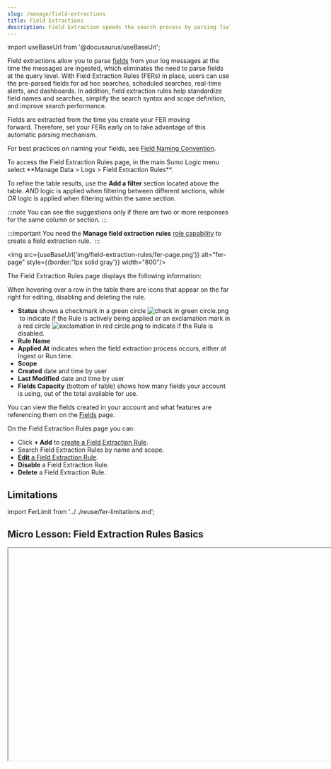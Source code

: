 ```yaml
---
slug: /manage/field-extractions
title: Field Extractions
description: Field Extraction speeds the search process by parsing fields as log messages are ingested.
---
```


import useBaseUrl from '@docusaurus/useBaseUrl';

Field extractions allow you to parse [fields](/docs/manage/fields) from your log messages at the time the messages are ingested, which eliminates the need to parse fields at the query level. With Field Extraction Rules (FERs) in place, users can use the pre-parsed fields for ad hoc searches, scheduled searches, real-time alerts, and dashboards. In addition, field extraction rules help standardize field names and searches, simplify the search syntax and scope definition, and improve search performance. 

Fields are extracted from the time you create your FER moving forward. Therefore, set your FERs early on to take advantage of this automatic parsing mechanism.

For best practices on naming your fields, see [Field Naming Convention](field-naming-convention.md). 

<!--Kanso [**Classic UI**](/docs/get-started/sumo-logic-ui/). Kanso--> To access the Field Extraction Rules page, in the main Sumo Logic menu select **Manage Data > Logs > Field Extraction Rules**.
<!--Kanso
[**New UI**](/docs/get-started/sumo-logic-ui-new/). To access the Field Extraction Rules page, in the top menu select **Configuration**, and then under **Logs** select **Field Extraction Rules**. You can also click the **Go To...** menu at the top of the screen and select **Field Extraction Rules**.
 Kanso-->

To refine the table results, use the **Add a filter** section located above the table. *AND* logic is applied when filtering between different sections, while *OR* logic is applied when filtering within the same section.
  
:::note
You can see the suggestions only if there are two or more responses for the same column or section.
:::

:::important
You need the **Manage field extraction rules** [role capability](../users-roles/roles/role-capabilities.md) to create a field extraction rule. 
:::

<img src={useBaseUrl('img/field-extraction-rules/fer-page.png')} alt="fer-page" style={{border:'1px solid gray'}} width="800"/>

The Field Extraction Rules page displays the following information: 

When hovering over a row in the table there are icons that appear on the far right for editing, disabling and deleting the rule.

* **Status** shows a checkmark in a green circle ![check in green circle.png](/img/reuse/check-green-circle.png) to indicate if the Rule is actively being applied or an exclamation mark in a red circle ![exclamation in red circle.png](/img/reuse/exclamation-red-circle.png) to indicate if the Rule is disabled.
* **Rule Name**
* **Applied At** indicates when the field extraction process occurs, either at Ingest or Run time.
* **Scope** 
* **Created** date and time by user
* **Last Modified** date and time by user
* **Fields Capacity** (bottom of table) shows how many fields your account is using, out of the total available for use.

You can view the fields created in your account and what features are referencing them on the [Fields](/docs/manage/fields) page.

On the Field Extraction Rules page you can:

* Click **+ Add** to [create a Field Extraction Rule](create-field-extraction-rule.md).
* Search Field Extraction Rules by name and scope.
* [**Edit** a Field Extraction Rule](edit-field-extraction-rules.md).
* **Disable** a Field Extraction Rule.
* **Delete** a Field Extraction Rule.

## Limitations

import FerLimit from '../../reuse/fer-limitations.md';

<FerLimit/>

## Micro Lesson: Field Extraction Rules Basics

<Iframe url="https://www.youtube.com/embed/Xv3pSwhVCN4"
        width="854px"
        height="480px"
        id="myId"
        className="video-container"
        display="initial"
        position="relative"
        allow="accelerometer; clipboard-write; encrypted-media; gyroscope; picture-in-picture"
        allowfullscreen
        />

import Iframe from 'react-iframe';

## Edit a Field Extraction Rule

Changes to Field Extraction Rules are implemented immediately.

1. <!--Kanso [**Classic UI**](/docs/get-started/sumo-logic-ui/). Kanso--> In the main Sumo Logic menu, select **Manage Data > Logs > Field Extraction Rules**. <!--Kanso <br/>[**New UI**](/docs/get-started/sumo-logic-ui-new/). To access the Field Extraction Rules page, in the top menu select **Configuration**, and then under **Logs** select **Field Extraction Rules**. You can also click the **Go To...** menu at the top of the screen and select **Field Extraction Rules**. Kanso-->
1. Find the rule in the table and click it. A window appears on the right of the table, click the **Edit** button.
1. Make changes as needed and click **Save** when done.

## Delete a Field Extraction Rule

Deleting a Field Extraction Rule doesn't delete the fields it was parsing. You can delete any unwanted fields on the [Fields](/docs/manage/fields) page.

1. <!--Kanso [**Classic UI**](/docs/get-started/sumo-logic-ui/). Kanso--> In the main Sumo Logic menu, select **Manage Data > Logs > Field Extraction Rules**. <!--Kanso <br/>[**New UI**](/docs/get-started/sumo-logic-ui-new/). To access the Field Extraction Rules page, in the top menu select **Configuration**, and then under **Logs** select **Field Extraction Rules**. You can also click the **Go To...** menu at the top of the screen and select **Field Extraction Rules**. Kanso-->
1. Find the rule to delete in the table and click it. A window appears on the right of the table, click the **More Actions** button, and select **Delete**.

## Guide contents

In this section, we'll introduce the following concepts:

<div className="box-wrapper" >
<div className="box smallbox card">
  <div className="container">
  <a href="/docs/manage/field-extractions/field-naming-convention"><img src={useBaseUrl('img/icons/operations/rules.png')} alt="icon" width="40"/><h4>Field Naming Convention</h4></a>
  <p>Learn about the recommended naming conventions for standard fields in Sumo Logic.</p>
  </div>
</div>
<div className="box smallbox card">
  <div className="container">
  <a href="/docs/manage/field-extractions/create-field-extraction-rule"><img src={useBaseUrl('img/icons/operations/rules.png')} alt="icon" width="40"/><h4>Create a Field Extraction Rule</h4></a>
  <p>Learn how to instruct Sumo Logic to parse out fields automatically.</p>
  </div>
</div>
<div className="box smallbox card">
  <div className="container">
  <a href="/docs/manage/field-extractions/edit-field-extraction-rules"><img src={useBaseUrl('img/icons/operations/rules.png')} alt="icon" width="40"/><h4>Edit Field Extraction Rules</h4></a>
  <p>Learn how to change Field Extraction Rules.</p>
  </div>
</div>
<div className="box smallbox card">
  <div className="container">
  <a href="/docs/manage/field-extractions/fer-templates"><img src={useBaseUrl('img/icons/operations/rules.png')} alt="icon" width="40"/><h4>FER Templates</h4></a>
  <p>Learn how to use FER Templates to parse common fields for various applications.</p>
  </div>
</div>
<div className="box smallbox card">
  <div className="container">
  <a href="/docs/manage/field-extractions/parse-elb-logs"><img src={useBaseUrl('img/icons/operations/rules.png')} alt="icon" width="40"/><h4>Parse AWS ELB Logs</h4></a>
  <p>Learn how to parse the common fields in AWS ELB logs.</p>
  </div>
</div>
<div className="box smallbox card">
  <div className="container">
  <a href="/docs/manage/field-extractions/safend-field-extraction"><img src={useBaseUrl('img/icons/operations/rules.png')} alt="icon" width="40"/><h4>Sample Safend Field Extraction</h4></a>
  <p>Learn how to create Field Extraction Rules for Safend.</p>
  </div>
</div>
</div>

